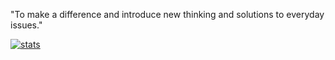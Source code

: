 

"To make a difference and introduce new thinking and solutions to everyday issues."

[![stats](https://github-readme-stats.vercel.app/api?username=ChristopherAlphonse)](https://github.com/ChristopherAlphonse/github-readme-stats)

